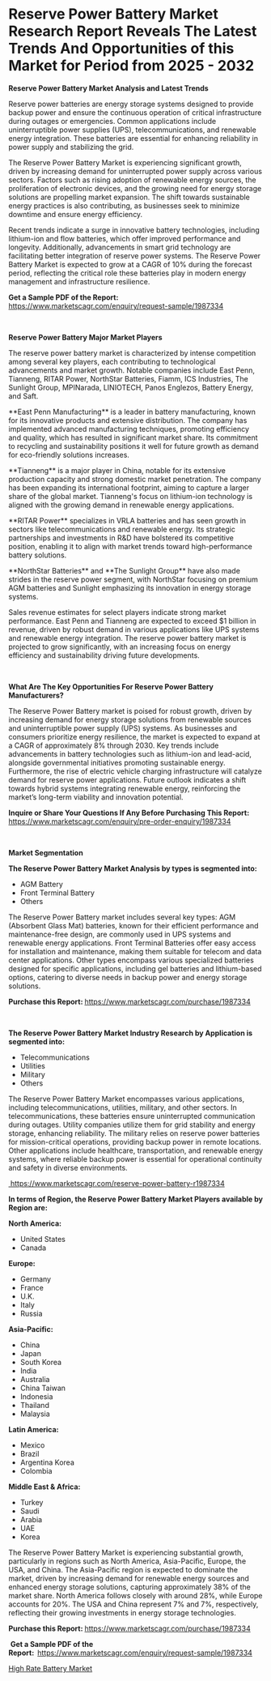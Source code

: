 <p><h1>Reserve Power Battery Market Research Report Reveals The Latest Trends And Opportunities of this Market for Period from 2025 - 2032</h1></p><p><strong>Reserve Power Battery Market Analysis and Latest Trends</strong></p>
<p><p>Reserve power batteries are energy storage systems designed to provide backup power and ensure the continuous operation of critical infrastructure during outages or emergencies. Common applications include uninterruptible power supplies (UPS), telecommunications, and renewable energy integration. These batteries are essential for enhancing reliability in power supply and stabilizing the grid.</p><p>The Reserve Power Battery Market is experiencing significant growth, driven by increasing demand for uninterrupted power supply across various sectors. Factors such as rising adoption of renewable energy sources, the proliferation of electronic devices, and the growing need for energy storage solutions are propelling market expansion. The shift towards sustainable energy practices is also contributing, as businesses seek to minimize downtime and ensure energy efficiency.</p><p>Recent trends indicate a surge in innovative battery technologies, including lithium-ion and flow batteries, which offer improved performance and longevity. Additionally, advancements in smart grid technology are facilitating better integration of reserve power systems. The Reserve Power Battery Market is expected to grow at a CAGR of 10% during the forecast period, reflecting the critical role these batteries play in modern energy management and infrastructure resilience.</p></p>
<p><strong>Get a Sample PDF of the Report:&nbsp;</strong> <a href="https://www.marketscagr.com/enquiry/request-sample/1987334?utm_campaign=2320&utm_medium=2&utm_source=Github&utm_content=ia&utm_term=13022025&utm_id=reserve-power-battery">https://www.marketscagr.com/enquiry/request-sample/1987334</a></p>
<p>&nbsp;</p>
<p><strong>Reserve Power Battery Major Market Players</strong></p>
<p><p>The reserve power battery market is characterized by intense competition among several key players, each contributing to technological advancements and market growth. Notable companies include East Penn, Tianneng, RITAR Power, NorthStar Batteries, Fiamm, ICS Industries, The Sunlight Group, MPINarada, LINIOTECH, Panos Englezos, Battery Energy, and Saft.</p><p>**East Penn Manufacturing** is a leader in battery manufacturing, known for its innovative products and extensive distribution. The company has implemented advanced manufacturing techniques, promoting efficiency and quality, which has resulted in significant market share. Its commitment to recycling and sustainability positions it well for future growth as demand for eco-friendly solutions increases.</p><p>**Tianneng** is a major player in China, notable for its extensive production capacity and strong domestic market penetration. The company has been expanding its international footprint, aiming to capture a larger share of the global market. Tianneng's focus on lithium-ion technology is aligned with the growing demand in renewable energy applications.</p><p>**RITAR Power** specializes in VRLA batteries and has seen growth in sectors like telecommunications and renewable energy. Its strategic partnerships and investments in R&D have bolstered its competitive position, enabling it to align with market trends toward high-performance battery solutions.</p><p>**NorthStar Batteries** and **The Sunlight Group** have also made strides in the reserve power segment, with NorthStar focusing on premium AGM batteries and Sunlight emphasizing its innovation in energy storage systems. </p><p>Sales revenue estimates for select players indicate strong market performance. East Penn and Tianneng are expected to exceed $1 billion in revenue, driven by robust demand in various applications like UPS systems and renewable energy integration. The reserve power battery market is projected to grow significantly, with an increasing focus on energy efficiency and sustainability driving future developments.</p></p>
<p>&nbsp;</p>
<p><strong>What Are The Key Opportunities For Reserve Power Battery Manufacturers?</strong></p>
<p><p>The Reserve Power Battery market is poised for robust growth, driven by increasing demand for energy storage solutions from renewable sources and uninterruptible power supply (UPS) systems. As businesses and consumers prioritize energy resilience, the market is expected to expand at a CAGR of approximately 8% through 2030. Key trends include advancements in battery technologies such as lithium-ion and lead-acid, alongside governmental initiatives promoting sustainable energy. Furthermore, the rise of electric vehicle charging infrastructure will catalyze demand for reserve power applications. Future outlook indicates a shift towards hybrid systems integrating renewable energy, reinforcing the market’s long-term viability and innovation potential.</p></p>
<p><strong>Inquire or Share Your Questions If Any Before Purchasing This Report:</strong> <a href="https://www.marketscagr.com/enquiry/pre-order-enquiry/1987334?utm_campaign=2320&utm_medium=2&utm_source=Github&utm_content=ia&utm_term=13022025&utm_id=reserve-power-battery">https://www.marketscagr.com/enquiry/pre-order-enquiry/1987334</a></p>
<p>&nbsp;</p>
<p><strong>Market Segmentation</strong></p>
<p><strong>The Reserve Power Battery Market Analysis by types is segmented into:</strong></p>
<p><ul><li>AGM Battery</li><li>Front Terminal Battery</li><li>Others</li></ul></p>
<p><p>The Reserve Power Battery market includes several key types: AGM (Absorbent Glass Mat) batteries, known for their efficient performance and maintenance-free design, are commonly used in UPS systems and renewable energy applications. Front Terminal Batteries offer easy access for installation and maintenance, making them suitable for telecom and data center applications. Other types encompass various specialized batteries designed for specific applications, including gel batteries and lithium-based options, catering to diverse needs in backup power and energy storage solutions.</p></p>
<p><strong>Purchase this Report:&nbsp;</strong><a href="https://www.marketscagr.com/purchase/1987334?utm_campaign=2320&utm_medium=2&utm_source=Github&utm_content=ia&utm_term=13022025&utm_id=reserve-power-battery">https://www.marketscagr.com/purchase/1987334</a></p>
<p>&nbsp;</p>
<p><strong>The Reserve Power Battery Market Industry Research by Application is segmented into:</strong></p>
<p><ul><li>Telecommunications</li><li>Utilities</li><li>Military</li><li>Others</li></ul></p>
<p><p>The Reserve Power Battery Market encompasses various applications, including telecommunications, utilities, military, and other sectors. In telecommunications, these batteries ensure uninterrupted communication during outages. Utility companies utilize them for grid stability and energy storage, enhancing reliability. The military relies on reserve power batteries for mission-critical operations, providing backup power in remote locations. Other applications include healthcare, transportation, and renewable energy systems, where reliable backup power is essential for operational continuity and safety in diverse environments.</p></p>
<p><a href="https://www.marketscagr.com/reserve-power-battery-r1987334?utm_campaign=2320&utm_medium=2&utm_source=Github&utm_content=ia&utm_term=13022025&utm_id=reserve-power-battery">&nbsp;https://www.marketscagr.com/reserve-power-battery-r1987334</a></p>
<p><strong>In terms of Region, the Reserve Power Battery Market Players available by Region are:</strong></p>
<p>
    <p> <strong> North America: </strong>
        <ul>
            <li>United States</li>
            <li>Canada</li>
        </ul>
        </p> 
    <p> <strong> Europe: </strong>
        <ul>
            <li>Germany</li>
            <li>France</li>
            <li>U.K.</li>
            <li>Italy</li>
            <li>Russia</li>
        </ul>
        </p> 
    <p> <strong> Asia-Pacific: </strong>
        <ul>
            <li>China</li>
            <li>Japan</li>
            <li>South Korea</li>
            <li>India</li>
            <li>Australia</li>
            <li>China Taiwan</li>
            <li>Indonesia</li>
            <li>Thailand</li>
            <li>Malaysia</li>
        </ul>
        </p> 
    <p> <strong> Latin America: </strong>
        <ul>
            <li>Mexico</li>
            <li>Brazil</li>
            <li>Argentina Korea</li>
            <li>Colombia</li>
        </ul>
        </p> 
    <p> <strong> Middle East & Africa: </strong>
        <ul>
            <li>Turkey</li>
            <li>Saudi</li>
            <li>Arabia</li>
            <li>UAE</li>
            <li>Korea</li>
        </ul>
    </p>
    </p>
<p><p>The Reserve Power Battery Market is experiencing substantial growth, particularly in regions such as North America, Asia-Pacific, Europe, the USA, and China. The Asia-Pacific region is expected to dominate the market, driven by increasing demand for renewable energy sources and enhanced energy storage solutions, capturing approximately 38% of the market share. North America follows closely with around 28%, while Europe accounts for 20%. The USA and China represent 7% and 7%, respectively, reflecting their growing investments in energy storage technologies.</p></p>
<p><strong>Purchase this Report: </strong><a href="https://www.marketscagr.com/purchase/1987334?utm_campaign=2320&utm_medium=2&utm_source=Github&utm_content=ia&utm_term=13022025&utm_id=reserve-power-battery">https://www.marketscagr.com/purchase/1987334</a></p>
<p>&nbsp;<strong>Get a Sample PDF of the Report:&nbsp;&nbsp;</strong><a href="https://www.marketscagr.com/enquiry/request-sample/1987334?utm_campaign=2320&utm_medium=2&utm_source=Github&utm_content=ia&utm_term=13022025&utm_id=reserve-power-battery">https://www.marketscagr.com/enquiry/request-sample/1987334</a></p>
<p><strong></strong></p>
<p><p><a href="https://github.com/dierdrecrichton210/Market-Research-Report-List-1/blob/main/high-rate-battery-market.md?utm_campaign=2320&utm_medium=2&utm_source=Github&utm_content=ia&utm_term=13022025&utm_id=reserve-power-battery">High Rate Battery Market</a></p></p>